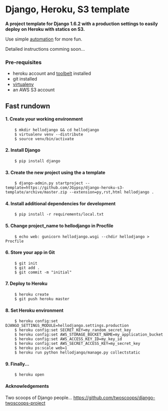 # Django, Heroku, S3 template

**A project template for Django 1.6.2 with a production settings to easily deploy on Heroku with statics on S3.**

Use simple [automation](https://github.com/JGypsy/django-heroku-s3-template/wiki/provisioning) for more fun.

Detailed instructions comming soon...


### Pre-requisites

- heroku account and [toolbelt](https://toolbelt.heroku.com/) installed
- git installed
- [virtualenv](https://pypi.python.org/pypi/virtualenv)
- an AWS S3 account


## Fast rundown

#### 1. Create your working environment

```
    $ mkdir hellodjango && cd hellodjango
    $ virtualenv venv --distribute
    $ source venv/bin/activate
```

#### 2. Install Django

```
    $ pip install django
```

#### 3. Create the new project using the a template

```
    $ django-admin.py startproject --template=https://github.com/JGypsy/django-heroku-s3-template/archive/master.zip --extension=py,rst,html hellodjango .
```

#### 4. Install additional dependencies for development

```
    $ pip install -r requirements/local.txt
```

#### 5. Change project_name to hellodjango in Procfile

```
    $ echo web: gunicorn hellodjango.wsgi --chdir hellodjango > Procfile
```

#### 6. Store your app in Git

```
    $ git init
    $ git add .
    $ git commit -m "initial"
```

#### 7. Deploy to Heroku

```
    $ heroku create
    $ git push heroku master
```

#### 8. Set Heroku environment

```
    $ heroku config:set DJANGO_SETTINGS_MODULE=hellodjango.settings.production
    $ heroku config:set SECRET_KEY=my_random_secret_key
    $ heroku config:set AWS_STORAGE_BUCKET_NAME=my_application_bucket
    $ heroku config:set AWS_ACCESS_KEY_ID=my_key_id
    $ heroku config:set AWS_SECRET_ACCESS_KEY=my_secret_key
    $ heroku ps:scale web=1
    $ heroku run python hellodjango/manage.py collectstatic
```

#### 9. Finally...

```
    $ heroku open
```


#### Acknowledgements
Two scoops of Django people... https://github.com/twoscoops/django-twoscoops-project
